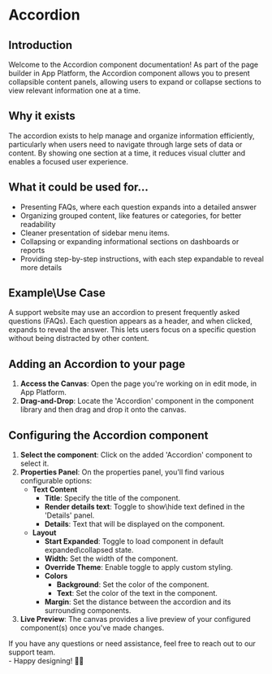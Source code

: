 # Accordion

## Introduction

Welcome to the Accordion component documentation! As part of the page builder in App Platform, the Accordion component allows you to present collapsible content panels, allowing users to expand or collapse sections to view relevant information one at a time.

## **Why it exists**

The accordion exists to help manage and organize information efficiently, particularly when users need to navigate through large sets of data or content. By showing one section at a time, it reduces visual clutter and enables a focused user experience.

## What it could be used for...&#x20;

* Presenting FAQs, where each question expands into a detailed answer
* Organizing grouped content, like features or categories, for better readability
* Cleaner presentation of sidebar menu items.&#x20;
* Collapsing or expanding informational sections on dashboards or reports
* Providing step-by-step instructions, with each step expandable to reveal more details

## **Example\Use Case**

A support website may use an accordion to present frequently asked questions (FAQs). Each question appears as a header, and when clicked, expands to reveal the answer. This lets users focus on a specific question without being distracted by other content.

## Adding an Accordion to your page

1. **Access the Canvas**: Open the page you're working on in edit mode, in App Platform.
2. **Drag-and-Drop**: Locate the 'Accordion' component in the component library and then drag and drop it onto the canvas.

## Configuring the Accordion component

1. **Select the component**: Click on the added 'Accordion' component to select it.
2. **Properties Panel**: On the properties panel, you'll find various configurable options:
   * **Text Content**
     * **Title**: Specify the title of the component.
     * **Render details text**: Toggle to show\hide text defined in the 'Details' panel.
     * **Details**: Text that will be displayed on the component.&#x20;
   * **Layout**
     * **Start Expanded**: Toggle to load component in default expanded\collapsed state.
     * **Width:** Set the width of the component.
     * **Override Theme**: Enable toggle to apply custom styling.
     * **Colors**
       * **Background**: Set the color of the component.
       * **Text**: Set the color of the text in the component.
     * **Margin**: Set the distance between the accordion and its surrounding components.&#x20;
3. **Live Preview**: The canvas provides a live preview of your configured component(s) once you've made changes.



If you have any questions or need assistance, feel free to reach out to our support team.\
&#x20;\- Happy designing! 🎨🚀
